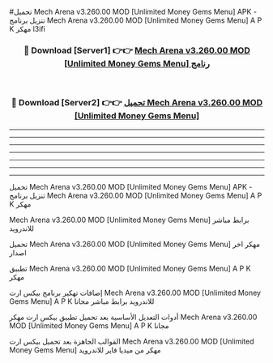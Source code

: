 #تحميل Mech Arena v3.260.00 MOD [Unlimited Money Gems Menu]  APK - تنزيل برنامج Mech Arena v3.260.00 MOD [Unlimited Money Gems Menu]  A P K مهكر l3ifi 



<div align="center">
<h3>🔴 Download [Server1] 👉👉 <a href="https://apkdownload10.web.app/?title=Mech Arena v3.260.00 MOD [Unlimited Money Gems Menu] ">Mech Arena v3.260.00 MOD [Unlimited Money Gems Menu]  رنامج</a></h3><br>

<h3>🔴 Download [Server2] 👉👉 <a href="https://apkdownload10.web.app/?title=Mech Arena v3.260.00 MOD [Unlimited Money Gems Menu] ">تحميل Mech Arena v3.260.00 MOD [Unlimited Money Gems Menu]  </a></h3>
</div>


----------------------------------------------------------

----------------------------------------------------------

----------------------------------------------------------

----------------------------------------------------------

----------------------------------------------------------

----------------------------------------------------------

----------------------------------------------------------

تحميل Mech Arena v3.260.00 MOD [Unlimited Money Gems Menu]  APK - تنزيل برنامج Mech Arena v3.260.00 MOD [Unlimited Money Gems Menu]  A P K مهكر

Mech Arena v3.260.00 MOD [Unlimited Money Gems Menu]  برابط مباشر للاندرويد

تحميل Mech Arena v3.260.00 MOD [Unlimited Money Gems Menu]  مهكر اخر اصدار

تطبيق Mech Arena v3.260.00 MOD [Unlimited Money Gems Menu]  A P K مهكر

إضافات تهكير برنامج بيكس ارت Mech Arena v3.260.00 MOD [Unlimited Money Gems Menu]  A P K للاندرويد برابط مباشر مجانا

أدوات التعديل الأساسية بعد تحميل تطبيق بيكس ارت مهكر Mech Arena v3.260.00 MOD [Unlimited Money Gems Menu]  A P K مجانا

القوالب الجاهزة بعد تحميل بيكس ارت Mech Arena v3.260.00 MOD [Unlimited Money Gems Menu]  مهكر من ميديا فاير للاندرويد


